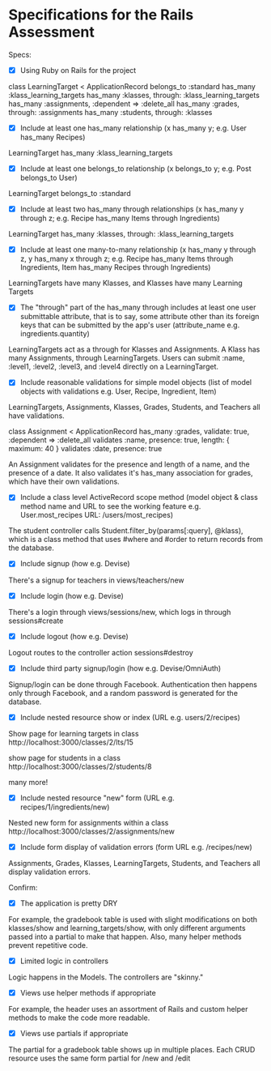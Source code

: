 # Specifications for the Rails Assessment

Specs:
- [x] Using Ruby on Rails for the project

class LearningTarget < ApplicationRecord
  belongs_to :standard
  has_many :klass_learning_targets
  has_many :klasses, through: :klass_learning_targets
  has_many :assignments, :dependent => :delete_all
  has_many :grades, through: :assignments
  has_many :students, through: :klasses


- [x] Include at least one has_many relationship (x has_many y; e.g. User has_many Recipes)

LearningTarget has_many :klass_learning_targets

- [x] Include at least one belongs_to relationship (x belongs_to y; e.g. Post belongs_to User)

LearningTarget belongs_to :standard

- [x] Include at least two has_many through relationships (x has_many y through z; e.g. Recipe has_many Items through Ingredients)

LearningTarget has_many :klasses, through: :klass_learning_targets

- [x] Include at least one many-to-many relationship (x has_many y through z, y has_many x through z; e.g. Recipe has_many Items through Ingredients, Item has_many Recipes through Ingredients)

LearningTargets have many Klasses, and Klasses have many Learning Targets

- [x] The "through" part of the has_many through includes at least one user submittable attribute, that is to say, some attribute other than its foreign keys that can be submitted by the app's user (attribute_name e.g. ingredients.quantity)

LearningTargets act as a through for Klasses and Assignments.  A Klass has many Assignments, through LearningTargets.  Users can submit :name, :level1, :level2, :level3, and :level4 directly on a LearningTarget.  

- [x] Include reasonable validations for simple model objects (list of model objects with validations e.g. User, Recipe, Ingredient, Item)

LearningTargets, Assignments, Klasses, Grades, Students, and Teachers all have validations.

class Assignment < ApplicationRecord
  has_many :grades, validate: true, :dependent => :delete_all
  validates :name, presence: true, length: { maximum: 40 }
  validates :date, presence: true

An Assignment validates for the presence and length of a name, and the presence of a date.  It also validates it's has_many association for grades, which have their own validations.  

- [x] Include a class level ActiveRecord scope method (model object & class method name and URL to see the working feature e.g. User.most_recipes URL: /users/most_recipes)

The student controller calls Student.filter_by(params[:query], @klass), which is a class method that uses #where and #order to return records from the database.  


- [x] Include signup (how e.g. Devise)

There's a signup for teachers in views/teachers/new

- [x] Include login (how e.g. Devise)

There's a login through views/sessions/new, which logs in through sessions#create

- [x] Include logout (how e.g. Devise)

Logout routes to the controller action sessions#destroy

- [x] Include third party signup/login (how e.g. Devise/OmniAuth)

Signup/login can be done through Facebook.  Authentication then happens only through Facebook, and a random password is generated for the database.  

- [x] Include nested resource show or index (URL e.g. users/2/recipes)

Show page for learning targets in class
http://localhost:3000/classes/2/lts/15

show page for students in a class
http://localhost:3000/classes/2/students/8

many more!

- [x] Include nested resource "new" form (URL e.g. recipes/1/ingredients/new)

Nested new form for assignments within a class
http://localhost:3000/classes/2/assignments/new

- [x] Include form display of validation errors (form URL e.g. /recipes/new)

Assignments, Grades, Klasses, LearningTargets, Students, and Teachers all display validation errors.

Confirm:
- [x] The application is pretty DRY

For example, the gradebook table is used with slight modifications on both klasses/show and learning_targets/show, with only different arguments passed into a partial to make that happen.  Also, many helper methods prevent repetitive code.  

- [x] Limited logic in controllers

Logic happens in the Models.  The controllers are "skinny."

- [x] Views use helper methods if appropriate

For example, the header uses an assortment of Rails and custom helper methods to make the code more readable.

- [x] Views use partials if appropriate

The partial for a gradebook table shows up in multiple places.  Each CRUD resource uses the same form partial for /new and /edit
